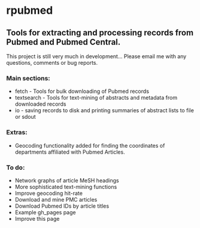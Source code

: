 rpubmed
=======

Tools for extracting and processing records from Pubmed and Pubmed Central.
----------------------------------------------------------------------------

This project is still very much in development... Please email me with any questions, comments or bug reports.


### Main sections:

* fetch - Tools for bulk downloading of Pubmed records
* textsearch  - Tools for text-mining of abstracts and metadata from downloaded records
* io - saving records to disk and printing summaries of abstract lists to file or sdout


### Extras:

* Geocoding functionality added for finding the coordinates of departments affiliated with Pubmed Articles.

### To do:

* Network graphs of article MeSH headings
* More sophisticated text-mining functions
* Improve geocoding hit-rate
* Download and mine PMC articles
* Download Pubmed IDs by article titles
* Example gh_pages page
* Improve this page





